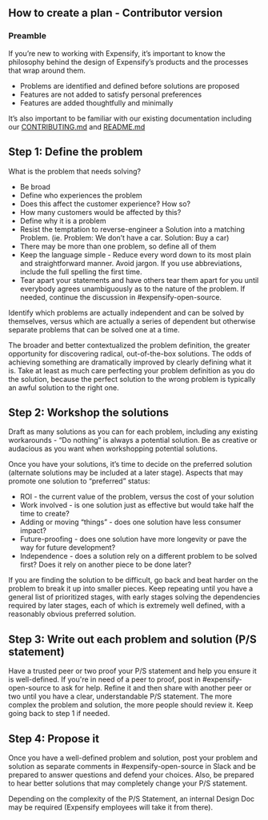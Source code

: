 ## How to create a plan - Contributor version

### Preamble 
If you’re new to working with Expensify, it’s important to know the philosophy behind the design of Expensify’s products and the processes that wrap around them.
- Problems are identified and defined before solutions are proposed
- Features are not added to satisfy personal preferences
- Features are added thoughtfully and minimally

It’s also important to be familiar with our existing documentation including our [CONTRIBUTING.md](https://github.com/Expensify/App/blob/main/CONTRIBUTING.md) and [README.md](https://github.com/Expensify/App/blob/main/README.md)

## Step 1: Define the problem
What is the problem that needs solving? 
- Be broad
- Define who experiences the problem
- Does this affect the customer experience? How so? 
- How many customers would be affected by this?
- Define why it is a problem
- Resist the temptation to reverse-engineer a Solution into a matching Problem.  (ie. Problem: We don’t have a car. Solution: Buy a car) 
- There may be more than one problem, so define all of them
- Keep the language simple - Reduce every word down to its most plain and straightforward manner.  Avoid jargon. If you use abbreviations, include the full spelling the first time.
- Tear apart your statements and have others tear them apart for you until everybody agrees unambiguously as to the nature of the problem. If needed, continue the discussion in #expensify-open-source.

Identify which problems are actually independent and can be solved by themselves, versus which are actually a series of dependent but otherwise separate problems that can be solved one at a time.

The broader and better contextualized the problem definition, the greater opportunity for discovering radical, out-of-the-box solutions. The odds of achieving something are dramatically improved by clearly defining what it is. Take at least as much care perfecting your problem definition as you do the solution, because the perfect solution to the wrong problem is typically an awful solution to the right one.

## Step 2: Workshop the solutions
Draft as many solutions as you can for each problem, including any existing workarounds - “Do nothing” is always a potential solution. Be as creative or audacious as you want when workshopping potential solutions.

Once you have your solutions, it’s time to decide on the preferred solution (alternate solutions may be included at a later stage). Aspects that may promote one solution to “preferred” status:
- ROI - the current value of the problem, versus the cost of your solution
- Work involved - is one solution just as effective but would take half the time to create?
- Adding or moving “things” - does one solution have less consumer impact?
- Future-proofing - does one solution have more longevity or pave the way for future development?
- Independence - does a solution rely on a different problem to be solved first? Does it rely on another piece to be done later?

If you are finding the solution to be difficult, go back and beat harder on the problem to break it up into smaller pieces. Keep repeating until you have a general list of prioritized stages, with early stages solving the dependencies required by later stages, each of which is extremely well defined, with a reasonably obvious preferred solution.

## Step 3: Write out each problem and solution (P/S statement)
Have a trusted peer or two proof your P/S statement and help you ensure it is well-defined. If you're in need of a peer to proof, post in #expensify-open-source to ask for help. Refine it and then share with another peer or two until you have a clear, understandable P/S statement. The more complex the problem and solution, the more people should review it. Keep going back to step 1 if needed.

## Step 4: Propose it
Once you have a well-defined problem and solution, post your problem and solution as separate comments in ​​#expensify-open-source in Slack and be prepared to answer questions and defend your choices. Also, be prepared to hear better solutions that may completely change your P/S statement. 

Depending on the complexity of the P/S Statement, an internal Design Doc may be required (Expensify employees will take it from there).
